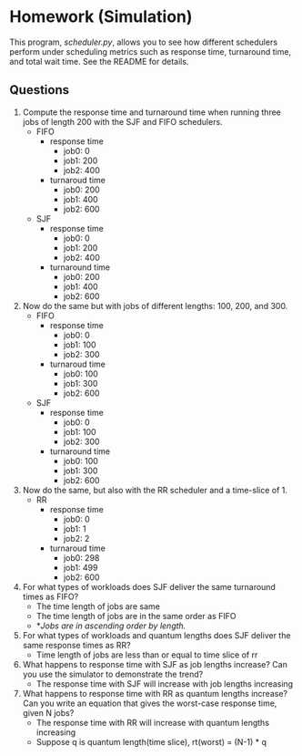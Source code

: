# Homework (Simulation)
This program, *scheduler.py*, allows you to see how different schedulers perform under scheduling metrics such as response time, turnaround time, and total wait time. See the README for details.
## Questions
1. Compute the response time and turnaround time when running three jobs of length 200 with the SJF and FIFO schedulers.
    - FIFO
      - response time
        - job0: 0
        - job1: 200
        - job2: 400
      - turnaroud time
        - job0: 200
        - job1: 400
        - job2: 600
    - SJF
      - response time
        - job0: 0
        - job1: 200
        - job2: 400
      - turnaround time
        - job0: 200
        - job1: 400
        - job2: 600
2. Now do the same but with jobs of different lengths: 100, 200, and 300.
    - FIFO
      - response time
        - job0: 0
        - job1: 100
        - job2: 300
      - turnaroud time
        - job0: 100
        - job1: 300
        - job2: 600
    - SJF
      - response time
        - job0: 0
        - job1: 100
        - job2: 300
      - turnaround time
        - job0: 100
        - job1: 300
        - job2: 600
3. Now do the same, but also with the RR scheduler and a time-slice
of 1.
    - RR
      - response time
        - job0: 0
        - job1: 1
        - job2: 2
      - turnaroud time
        - job0: 298
        - job1: 499
        - job2: 600
4. For what types of workloads does SJF deliver the same turnaround times as FIFO?
    - The time length of jobs are same
    - The time length of jobs are in the same order as FIFO
    - **Jobs are in ascending order by length.*
5. For what types of workloads and quantum lengths does SJF deliver the same response times as RR?
    - Time length of jobs are less than or equal to time slice of rr
6. What happens to response time with SJF as job lengths increase? Can you use the simulator to demonstrate the trend?
    - The response time with SJF will increase with job lengths increasing
7. What happens to response time with RR as quantum lengths increase? Can you write an equation that gives the worst-case response time, given N jobs?
    - The response time with RR will increase with quantum lengths increasing
    - Suppose q is quantum length(time slice), rt(worst) = (N-1) * q